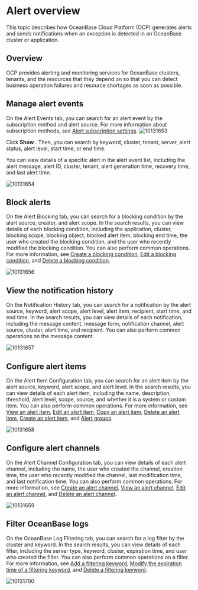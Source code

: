 Alert overview 
===================================

This topic describes how OceanBase Cloud Platform (OCP) generates alerts and sends notifications when an exception is detected in an OceanBase cluster or application. 

Overview 
-----------------------------

OCP provides alerting and monitoring services for OceanBase clusters, tenants, and the resources that they depend on so that you can detect business operation failures and resource shortages as soon as possible.

Manage alert events 
----------------------------------------

On the Alert Events tab, you can search for an alert event by the subscription method and alert source. For more information about subscription methods, see [Alert subscription settings](../8.user-center/3.alert-subscription-configuration.md). ![10131653](https://help-static-aliyun-doc.aliyuncs.com/assets/img/en-US/7914306461/p338404.png)

Click **Show** . Then, you can search by keyword, cluster, tenant, server, alert status, alert level, start time, or end time. 

You can view details of a specific alert in the alert event list, including the alert message, alert ID, cluster, tenant, alert generation time, recovery time, and last alert time.

![10131654](https://help-static-aliyun-doc.aliyuncs.com/assets/img/en-US/7914306461/p338407.png)

Block alerts 
---------------------------------

On the Alert Blocking tab, you can search for a blocking condition by the alert source, creator, and alert scope. In the search results, you can view details of each blocking condition, including the application, cluster, blocking scope, blocking object, blocked alert item, blocking end time, the user who created the blocking condition, and the user who recently modified the blocking condition. You can also perform common operations. For more information, see [Create a blocking condition](../../9.use-alert-management/14.new-shielding-conditions.md), [Edit a blocking condition](../../9.use-alert-management/15.edit-masking-conditions.md), and [Delete a blocking condition](../../9.use-alert-management/16.delete-mask-condition.md).

![10131656](https://help-static-aliyun-doc.aliyuncs.com/assets/img/en-US/7914306461/p338410.png)

View the notification history 
--------------------------------------------------

On the Notification History tab, you can search for a notification by the alert source, keyword, alert scope, alert level, alert item, recipient, start time, and end time. In the search results, you can view details of each notification, including the message content, message form, notification channel, alert source, cluster, alert time, and recipient. You can also perform common operations on the message content.

![10131657](https://help-static-aliyun-doc.aliyuncs.com/assets/img/en-US/7914306461/p338411.png)

Configure alert items 
------------------------------------------

On the Alert Item Configuration tab, you can search for an alert item by the alert source, keyword, alert scope, and alert level. In the search results, you can view details of each alert item, including the name, description, threshold, alert level, scope, source, and whether it is a system or custom item. You can also perform common operations. For more information, see [View an alert item](../../9.use-alert-management/3.view-alerts.md), [Edit an alert item](../../9.use-alert-management/5.edit-an-alarm-item.md), [Copy an alert item](../../9.use-alert-management/4.copy-alerts.md), [Delete an alert item](../../9.use-alert-management/6.delete-an-alarm-item.md), [Create an alert item](../../9.use-alert-management/2.create-an-alarm-item.md), and [Alert groups](../../9.use-alert-management/7.alarm-group.md).

![10131658](https://help-static-aliyun-doc.aliyuncs.com/assets/img/en-US/7914306461/p338412.png)

Configure alert channels 
---------------------------------------------

On the Alert Channel Configuration tab, you can view details of each alert channel, including the name, the user who created the channel, creation time, the user who recently modified the channel, last modification time, and last notification time. You can also perform common operations. For more information, see [Create an alert channel](../../9.use-alert-management/8.create-alarm-channel.md), [View an alert channel](../../9.use-alert-management/9.view-alert-channels.md), [Edit an alert channel](../../9.use-alert-management/10.edit-an-alert-channel.md), and [Delete an alert channel](../../9.use-alert-management/11.delete-alarm-channel.md).

![10131659](https://help-static-aliyun-doc.aliyuncs.com/assets/img/en-US/8914306461/p338415.png)

Filter OceanBase logs 
------------------------------------------

On the OceanBase Log Filtering tab, you can search for a log filter by the cluster and keyword. In the search results, you can view details of each filter, including the server type, keyword, cluster, expiration time, and user who created the filter. You can also perform common operations on a filter. For more information, see [Add a filtering keyword](../../9.use-alert-management/17.add-filter-keywords.md), [Modify the expiration time of a filtering keyword](../../9.use-alert-management/18.modify-the-expiration-time-of-keywords.md), and [Delete a filtering keyword](../../9.use-alert-management/19.delete-keywords.md).

![10131700](https://help-static-aliyun-doc.aliyuncs.com/assets/img/en-US/8914306461/p338417.png)
